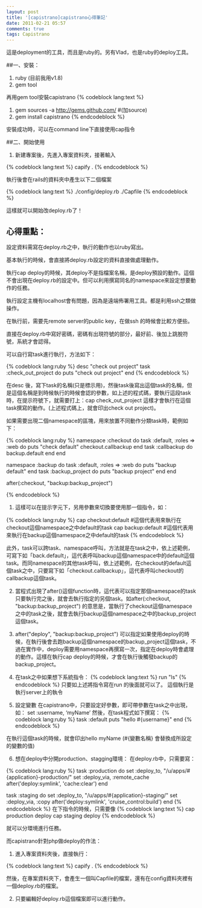 ```yaml
---
layout: post
title: '[capistrano]capistrano心得筆記'
date: 2011-02-21 05:57
comments: true
tags: Capistrano
---
```


這是deployment的工具，而且是ruby的。另有Vlad，也是ruby的deploy工具。
<!--more-->

##一、安裝：

1. ruby (目前我用v1.8)
2. gem tool

再用gem tool安裝capistrano
{% codeblock lang:text %}	
1. gem sources -a http://gems.github.com/  #(加source)
2. gem install capistrano
{% endcodeblock %}

安裝成功時，可以在command line下直接使用cap指令

##二、開始使用
1. 新建專案後，先進入專案資料夾，接著輸入

{% codeblock lang:text %}
capify .
{% endcodeblock %}

執行後會在rails的資料夾中產生以下二個檔案

{% codeblock lang:text %}
./config/deploy.rb
./Capfile
{% endcodeblock %}

這樣就可以開始改deploy.rb了！

心得重點：
-------
設定資料需寫在deploy.rb之中，執行的動作也以ruby寫出。

基本執行的時候，會直接將deploy.rb設定的資料直接做處理動作。

執行cap deploy的時候，其deploy不是指檔案名稱，是deploy預設的動作。這個不會出現在deploy.rb的設定中。但可以利用撰寫同名的namespace來設定想要動作的任務。

執行設定主機有localhost會有問題，因為是遠端佈署用工具。都是利用ssh之類做操作。

在執行前，需要先remote server的public key，在做ssh 的時候會比較方便些。

直接在deploy.rb中寫好密碼，密碼有出現符號的部分，最好前、後加上跳脫符號，系統才會認得。

可以自行寫task進行執行，方法如下：

{% codeblock lang:ruby %}
desc "check out project"
task :check_out_project do
    puts "check out project"
end
{% endcodeblock %}

在desc 後，寫下task的名稱(只是標示用)，然後task後寫出這個task的名稱，但是這個名稱是到時候執行的時候會認的參數，如上述的程式碼，要執行這段task時，在提示符號下，就需要打上：cap check_out_project 這樣才會執行在這個task撰寫的動作。(上述程式碼上，就會印出check out project)。

如果需要出現二個namespace的區塊，用來放置不同動作分類task時，範例如下：

{% codeblock lang:ruby %}
namespace :checkout do
    task :default, :roles => :web do
        puts "check default"
        checkout.callbackup
    end
    task :callbackup do
        backup.default
    end
end

namespace :backup do
    task :default, :roles => :web do
        puts "backup default"
    end
    task :backup_project do
        puts "backup project"
    end
end

after(:checkout, "backup:backup_project")

{% endcodeblock %}

1. 這樣可以在提示字元下，另用參數來切換要使用那一個指令，如：

{% codeblock lang:ruby %}
cap checkout:default #這個代表用來執行在checkout這個namespace之中default的task
cap backup:default #這個代表用來執行在backup這個namespace之中default的task
{% endcodeblock %}

此外，task可以跨task、namespace呼叫，方法就是在task之中，依上述範例，可寫下如「back.default」，這代表呼叫backup這個namespace中的default這個task。而同namespace的其他task呼叫，依上述範例，在checkout的default這個task之中，只要寫下如「checkout.callbackup」，這代表呼叫checkout的callbackup這個task。

2. 當程式出現了after()這個function時，這代表可以指定那個namespace的task只要執行完之後，就會去執行指定的另個task。如after(:checkout, "backup:backup_project") 的意思是，當執行了checkout這個namespace之中的task之後，就會去執行backup這個namespace之中的backup_project這個task。

3. after("deploy", "backup:backup_project")
可以指定如果使用deploy的時候，在執行後會去跑backup這個namespace的backup_project這個task，不過在實作中，deploy需要用namespace再撰寫一次，指定在deploy時會處理的動作。這樣在執行cap deploy的時候，才會在執行後觸發backup的backup_project。

4. 在task之中如果想下系統指令：
{% codeblock lang:text %}
run "ls"
{% endcodeblock %}
只要如上述將指令寫在run 的後面就可以了。
這個執行是執行server上的執令

5. 設定變數
在capistrano中，只要設定好參數，即可帶參數在task之中出現，如：
set :username, ‘myName’
然後，在task程式如下撰寫：
{% codeblock lang:ruby %}
task :default
    puts "hello #{username}"
end
{% endcodeblock %}

在執行這個task的時候，就會印出hello myName
(#{變數名稱} 會替換成所設定的變數的值)

6. 想在deploy中分開production、stagging環境：
在deploy.rb中，只需要寫：

{% codeblock lang:ruby %}
task :production do
  set :deploy_to, "/u/apps/#{application}-production/"
  set :deploy_via, :remote_cache
  after('deploy:symlink', 'cache:clear')
end

task :staging do
  set :deploy_to, "/u/apps/#{application}-staging/"
  set :deploy_via, :copy
  after('deploy:symlink', 'cruise_control:build')
end
{% endcodeblock %}
在下指令的時候，只需要像
{% codeblock lang:text %}
cap production deploy
cap staging deploy
{% endcodeblock %}

就可以分環境進行任務。

而capistrano針對php做deploy的作法：

1. 進入專案資料夾後，直接執行：

{% codeblock lang:text %}
capify .
{% endcodeblock %}

然後，在專案資料夾下，會產生一個叫Capfile的檔案，還有在config資料夾裡有一個deploy.rb的檔案。

2. 只要編輯好deploy.rb這個檔案即可以進行動作。